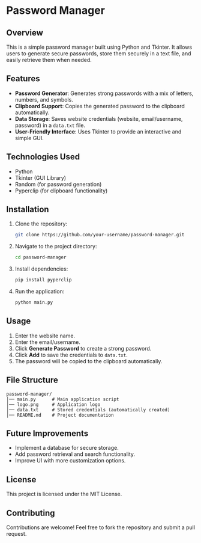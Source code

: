 # Password Manager

## Overview
This is a simple password manager built using Python and Tkinter. It allows users to generate secure passwords, store them securely in a text file, and easily retrieve them when needed.

## Features
- **Password Generator**: Generates strong passwords with a mix of letters, numbers, and symbols.
- **Clipboard Support**: Copies the generated password to the clipboard automatically.
- **Data Storage**: Saves website credentials (website, email/username, password) in a `data.txt` file.
- **User-Friendly Interface**: Uses Tkinter to provide an interactive and simple GUI.

## Technologies Used
- Python
- Tkinter (GUI Library)
- Random (for password generation)
- Pyperclip (for clipboard functionality)

## Installation
1. Clone the repository:
   ```sh
   git clone https://github.com/your-username/password-manager.git
   ```
2. Navigate to the project directory:
   ```sh
   cd password-manager
   ```
3. Install dependencies:
   ```sh
   pip install pyperclip
   ```
4. Run the application:
   ```sh
   python main.py
   ```

## Usage
1. Enter the website name.
2. Enter the email/username.
3. Click **Generate Password** to create a strong password.
4. Click **Add** to save the credentials to `data.txt`.
5. The password will be copied to the clipboard automatically.

## File Structure
```
password-manager/
│── main.py      # Main application script
│── logo.png     # Application logo
│── data.txt     # Stored credentials (automatically created)
│── README.md    # Project documentation
```

## Future Improvements
- Implement a database for secure storage.
- Add password retrieval and search functionality.
- Improve UI with more customization options.

## License
This project is licensed under the MIT License.

## Contributing
Contributions are welcome! Feel free to fork the repository and submit a pull request.



